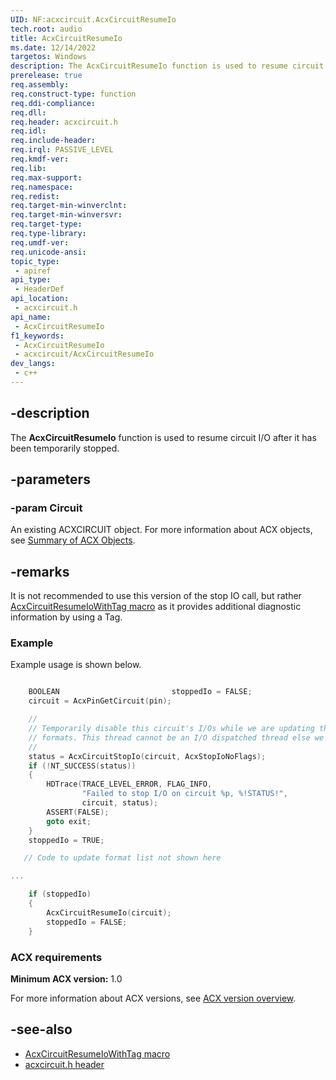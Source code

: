```yaml
---
UID: NF:acxcircuit.AcxCircuitResumeIo
tech.root: audio
title: AcxCircuitResumeIo
ms.date: 12/14/2022
targetos: Windows
description: The AcxCircuitResumeIo function is used to resume circuit I/O after it has been temporarily stopped.
prerelease: true
req.assembly: 
req.construct-type: function
req.ddi-compliance: 
req.dll: 
req.header: acxcircuit.h
req.idl: 
req.include-header: 
req.irql: PASSIVE_LEVEL
req.kmdf-ver: 
req.lib: 
req.max-support: 
req.namespace: 
req.redist: 
req.target-min-winverclnt: 
req.target-min-winversvr: 
req.target-type: 
req.type-library: 
req.umdf-ver: 
req.unicode-ansi: 
topic_type:
 - apiref
api_type:
 - HeaderDef
api_location:
 - acxcircuit.h
api_name:
 - AcxCircuitResumeIo
f1_keywords:
 - AcxCircuitResumeIo
 - acxcircuit/AcxCircuitResumeIo
dev_langs:
 - c++
---
```


## -description

The **AcxCircuitResumeIo** function is used to resume circuit I/O after it has been temporarily stopped.

## -parameters

### -param Circuit

An existing ACXCIRCUIT object.  For more information about ACX objects, see [Summary of ACX Objects](/windows-hardware/drivers/audio/acx-summary-of-objects).

## -remarks

It is not recommended to use this version of the stop IO call, but rather [AcxCircuitResumeIoWithTag macro](nf-acxcircuit-acxcircuitresumeiowithtag.md) as it provides additional diagnostic information by using a Tag.

### Example

Example usage is shown below.

```cpp

    BOOLEAN                         stoppedIo = FALSE;
    circuit = AcxPinGetCircuit(pin);

    //
    // Temporarily disable this circuit's I/Os while we are updating the 
    // formats. This thread cannot be an I/O dispatched thread else we deadlock.
    //
    status = AcxCircuitStopIo(circuit, AcxStopIoNoFlags);
    if (!NT_SUCCESS(status))
    {
        HDTrace(TRACE_LEVEL_ERROR, FLAG_INFO, 
                "Failed to stop I/O on circuit %p, %!STATUS!", 
                circuit, status);
        ASSERT(FALSE);
        goto exit;
    }
    stoppedIo = TRUE;

   // Code to update format list not shown here 

...

    if (stoppedIo)
    {
        AcxCircuitResumeIo(circuit);
        stoppedIo = FALSE;
    }
```

### ACX requirements

**Minimum ACX version:** 1.0

For more information about ACX versions, see [ACX version overview](/windows-hardware/drivers/audio/acx-version-overview).

## -see-also

- [AcxCircuitResumeIoWithTag macro](nf-acxcircuit-acxcircuitresumeiowithtag.md)
- [acxcircuit.h header](index.md)

